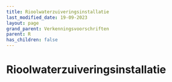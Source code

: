 ```yaml
---
title: Rioolwaterzuiveringsinstallatie
last_modified_date: 19-09-2023
layout: page
grand_parent: Verkenningsvoorschriften
parent: R
has_children: false
---
```


Rioolwaterzuiveringsinstallatie
===============================

